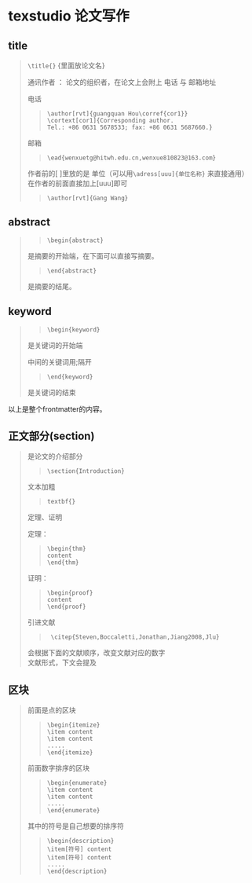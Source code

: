 # texstudio 论文写作

## title  
> `\title{}`   {里面放论文名}  
> 
> 通讯作者 ： 论文的组织者，在论文上会附上 电话 与 邮箱地址    
>   
> 电话
> 
>> `\author[rvt]{guangquan Hou\corref{cor1}}`  
>  `\cortext[cor1]{Corresponding author.`  
`Tel.: +86 0631 5678533; fax: +86 0631 5687660.}`
> 
> 邮箱
> 
> >`\ead{wenxuetg@hitwh.edu.cn,wenxue810823@163.com}`
> 
> 作者前的[ ]里放的是 单位（可以用`\adress[uuu]{单位名称}` 来直接通用）  在作者的前面直接加上[uuu]即可  
> 
> >`\author[rvt]{Gang Wang}`


## abstract 
> >`\begin{abstract}` 
> 
> 是摘要的开始端，在下面可以直接写摘要。
> 
> >`\end{abstract}` 
> 
> 是摘要的结尾。

## keyword
> >`\begin{keyword}`  
> 
> 是关键词的开始端 
> 
> 中间的关键词用;隔开
> 
> >`\end{keyword}`
> 
> 是关键词的结束


以上是整个frontmatter的内容。

## 正文部分(section)
> 是论文的介绍部分  
> 
> >`\section{Introduction}`
> 
> 
> 文本加粗
> 
> >`textbf{}`
>
> 
> 定理、证明  
> 
> 定理：
>> `\begin{thm}`  
> `content`  
> `\end{thm}`
> 
> 证明：
> >`\begin{proof}`  
> `content`  
> `\end{proof}`
> 
> 
> 引进文献  
> 
>  >` \citep{Steven,Boccaletti,Jonathan,Jiang2008,Jlu}`  
>   
> 会根据下面的文献顺序，改变文献对应的数字  
> 文献形式，下文会提及


## 区块
> 前面是点的区块
>>`\begin{itemize}`  
> `\item content`  
> `\item content`  
> `.....`  
> `\end{itemize}` 
> 
> 前面数字排序的区块
>> `\begin{enumerate}`  
> `\item content`  
> `\item content`  
> `.....`  
> `\end{enumerate}`
> 
> 其中的符号是自己想要的排序符 
>> `\begin{description}`  
> `\item[符号] content`  
> `\item[符号] content`  
> `.....`  
> `\end{description}`

